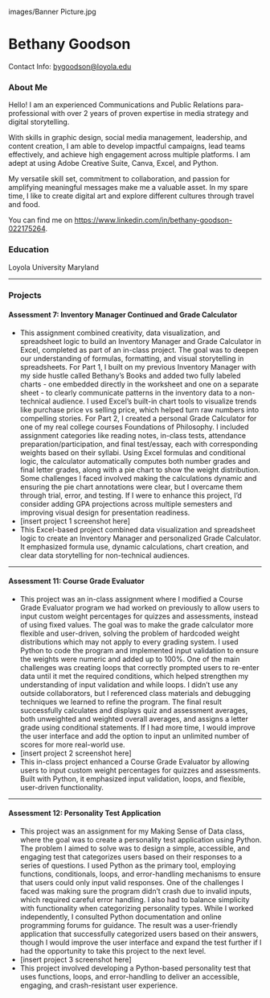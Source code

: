 images/Banner Picture.jpg

# Bethany Goodson
Contact Info: bygoodson@loyola.edu
### About Me 
Hello! I am an experienced Communications and Public Relations para-professional with over 2 years of proven expertise in media strategy and digital storytelling. 

With skills in graphic design, social media management, leadership, and content creation, I am able to develop impactful campaigns, lead teams effectively, and achieve high engagement across multiple platforms. I am adept at using Adobe Creative Suite, Canva, Excel, and Python.  

My versatile skill set, commitment to collaboration, and passion for amplifying meaningful messages make me a valuable asset. In my spare time, I like to create digital art and explore different cultures through travel and food. 

You can find me on https://www.linkedin.com/in/bethany-goodson-022175264.  

### Education 
Loyola University Maryland

***
### Projects

#### Assessment 7: Inventory Manager Continued and Grade Calculator
 - This assignment combined creativity, data visualization, and spreadsheet logic to build an Inventory Manager and Grade Calculator in Excel, completed as part of an in-class project. The goal was to deepen our understanding of formulas, formatting, and visual storytelling in spreadsheets. For Part 1, I built on my previous Inventory Manager with my side hustle called Bethany’s Books and added two fully labeled charts - one embedded directly in the worksheet and one on a separate sheet - to clearly communicate patterns in the inventory data to a non-technical audience. I used Excel’s built-in chart tools to visualize trends like purchase price vs selling price, which helped turn raw numbers into compelling stories. For Part 2, I created a personal Grade Calculator for one of my real college courses Foundations of Philosophy. I included assignment categories like reading notes, in-class tests, attendance preparation/participation, and final test/essay, each with corresponding weights based on their syllabi. Using Excel formulas and conditional logic, the calculator automatically computes both number grades and final letter grades, along with a pie chart to show the weight distribution. Some challenges I faced involved making the calculations dynamic and ensuring the pie chart annotations were clear, but I overcame them through trial, error, and testing. If I were to enhance this project, I’d consider adding GPA projections across multiple semesters and improving visual design for presentation readiness. 
 - [insert project 1 screenshot here]
 - This Excel-based project combined data visualization and spreadsheet logic to create an Inventory Manager and personalized Grade Calculator. It emphasized formula use, dynamic calculations, chart creation, and clear data storytelling for non-technical audiences.
***
#### Assessment 11: Course Grade Evaluator
 - This project was an in-class assignment where I modified a Course Grade Evaluator program we had worked on previously to allow users to input custom weight percentages for quizzes and assessments, instead of using fixed values. The goal was to make the grade calculator more flexible and user-driven, solving the problem of hardcoded weight distributions which may not apply to every grading system. I used Python to code the program and implemented input validation to ensure the weights were numeric and added up to 100%. One of the main challenges was creating loops that correctly prompted users to re-enter data until it met the required conditions, which helped strengthen my understanding of input validation and while loops. I didn’t use any outside collaborators, but I referenced class materials and debugging techniques we learned to refine the program. The final result successfully calculates and displays quiz and assessment averages, both unweighted and weighted overall averages, and assigns a letter grade using conditional statements. If I had more time, I would improve the user interface and add the option to input an unlimited number of scores for more real-world use. 
 - [insert project 2 screenshot here]
 - This in-class project enhanced a Course Grade Evaluator by allowing users to input custom weight percentages for quizzes and assessments. Built with Python, it emphasized input validation, loops, and flexible, user-driven functionality.
***
#### Assessment 12: Personality Test Application
 - This project was an assignment for my Making Sense of Data class, where the goal was to create a personality test application using Python. The problem I aimed to solve was to design a simple, accessible, and engaging test that categorizes users based on their responses to a series of questions. I used Python as the primary tool, employing functions, conditionals, loops, and error-handling mechanisms to ensure that users could only input valid responses. One of the challenges I faced was making sure the program didn’t crash due to invalid inputs, which required careful error handling. I also had to balance simplicity with functionality when categorizing personality types. While I worked independently, I consulted Python documentation and online programming forums for guidance. The result was a user-friendly application that successfully categorized users based on their answers, though I would improve the user interface and expand the test further if I had the opportunity to take this project to the next level. 
 - [insert project 3 screenshot here]
 - This project involved developing a Python-based personality test that uses functions, loops, and error-handling to deliver an accessible, engaging, and crash-resistant user experience.
